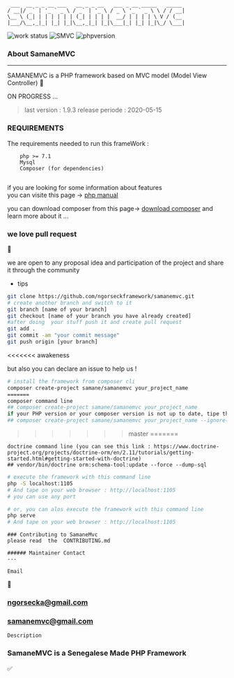 ```
 ___  __ _ _ __ ___   __ _ _ __   ___ _ __ _____   _____ 
/ __|/ _` | '_ ` _ \ / _` | '_ \ / _ \ '_ ` _ \ \ / / __|
\__ \ (_| | | | | | | (_| | | | |  __/ | | | | \ V / (__ 
|___/\__,_|_| |_| |_|\__,_|_| |_|\___|_| |_| |_|\_/ \___|

```
![work status](https://img.shields.io/badge/work-on%20progress-red.svg) 
![SMVC](https://img.shields.io/badge/SamaneMvc-v1.9-orange.svg) 
![phpversion](https://img.shields.io/badge/PHP-%40latest-blue.svg)

### About SamaneMVC
---
SAMANEMVC is a PHP framework based on MVC model (Model View Controller) 
:construction:

ON PROGRESS ... 

> last version : 1.9.3
  release periode : 2020-05-15


### REQUIREMENTS 
The requirements needed to run this frameWork : 
```
    php >= 7.1 
    Mysql 
    Composer (for dependencies)
 
```
 if you  are looking for some information about features  
 you can visite this page -> [php manual](http://php.net) 
 
 you can download composer from this page-> [download composer](https://getcomposer.org)
 and learn more about it ... 

### we love pull request 
:rocket:

we are open to any proposal idea and participation of the project and share it through the community 

* tips 

```bash 
git clone https://github.com/ngorseckframework/samanemvc.git
# create anothor branch and switch to it 
git branch [name of your branch] 
git checkout [name of your branch you have already created] 
#after doing  your stuff push it and create pull request 
git add . 
git commit -am "your commit message"
git push origin [your branch]
```
<<<<<<< awakeness

but also you can declare an issue to help us !


```bash 
# install the framework from composer cli 
composer create-project samane/samanemvc your_project_name
=======
composer command line
## composer create-project samane/samanemvc your_project_name
if your PHP version or your composer version is not up to date, tipe this command
## composer create-project samane/samanemvc your_project_name --ignore-platform-reqs
```
>>>>>>> master
=======

```
doctrine command line (you can see this link : https://www.doctrine-project.org/projects/doctrine-orm/en/2.11/tutorials/getting-started.html#getting-started-with-doctrine)
## vendor/bin/doctrine orm:schema-tool:update --force --dump-sql
```

```bash
# execute the framework with this command line
php -S localhost:1105
# And tape on your web browser : http://localhost:1105
# you can use any port

# or, you can alos execute the framework with this command line
php serve
# And tape on your web browser : http://localhost:1105

```
```
### Contributing to SamaneMvc
please read  the  CONTRIBUTING.md

###### Maintainer Contact
--- 
```
```
Email
```
:email:
### ngorsecka@gmail.com
### samanemvc@gmail.com
```
Description
```
### SamaneMVC is a Senegalese Made PHP Framework

:white_check_mark:
